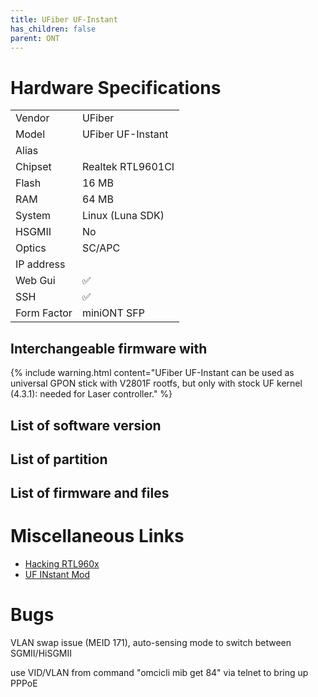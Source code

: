 ```yaml
---
title: UFiber UF-Instant
has_children: false
parent: ONT
---
```


# Hardware Specifications

|             |                   |
| ----------- | ----------------- |
| Vendor      | UFiber            |
| Model       | UFiber UF-Instant |
| Alias       |                   |
| Chipset     | Realtek RTL9601CI |
| Flash       | 16 MB             |
| RAM         | 64 MB             |
| System      | Linux (Luna SDK)  |
| HSGMII      | No                |
| Optics      | SC/APC            |
| IP address  |                   |
| Web Gui     | ✅                |
| SSH         | ✅                |
| Form Factor | miniONT SFP       |

## Interchangeable firmware with

{% include warning.html content="UFiber UF-Instant can be used as universal GPON stick with V2801F rootfs, but only with stock UF kernel (4.3.1): needed for Laser controller." %}

## List of software version
## List of partition
## List of firmware and files
# Miscellaneous Links

- [Hacking RTL960x](https://github.com/Anime4000/RTL960x)
- [UF INstant Mod](https://github.com/stich86/UF-Instant-Mod)

# Bugs

VLAN swap issue (MEID 171), auto-sensing mode to switch between SGMII/HiSGMII

use VID/VLAN from command "omcicli mib get 84" via telnet to bring up PPPoE


